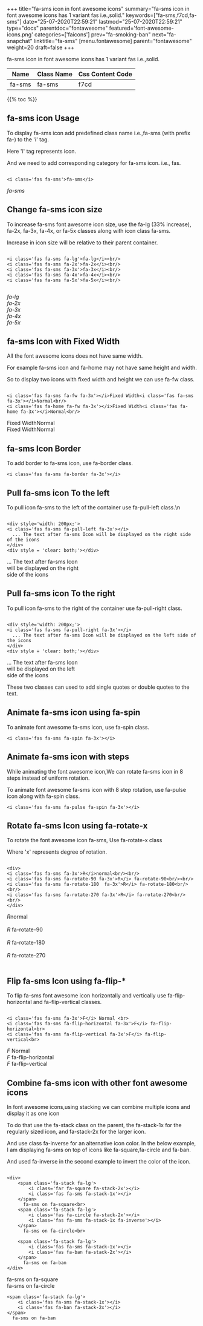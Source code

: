 +++
title="fa-sms icon in font awesome icons"
summary="fa-sms icon in font awesome icons has 1 variant fas i.e.,solid."
keywords=["fa-sms,f7cd,fa-sms"]
date="25-07-2020T22:59:21"
lastmod="25-07-2020T22:59:21"
type="docs"
parentdoc="fontawesome"
featured='font-awesome-icons.png'
categories=['faicons']
prev="fa-smoking-ban"
next="fa-snapchat"
linktitle="fa-sms"
[menu.fontawesome]
parent="fontawesome"
weight=20
draft=false
+++


fa-sms icon in font awesome icons has 1 variant fas i.e.,solid.

<div class='table-responsive'><table class='table'><thead><tr><th>Name</th><th>Class Name</th><th>Css Content Code</th></tr></thead><tbody><tr><td>fa-sms</td><td>fa-sms</td><td>f7cd</td></tr></tbody></table></div>


{{% toc %}}


## fa-sms icon Usage

To display fa-sms icon add predefined class name i.e.,fa-sms (with prefix fa-) to the 'i' tag.

Here 'i' tag represents icon.

And we need to add corresponding category for fa-sms icon. i.e., fas.


```

<i class='fas fa-sms'>fa-sms</i>
```

<i class='fas fa-sms'>fa-sms</i>




## Change fa-sms icon size
To increase fa-sms font awesome icon size, use the fa-lg (33% increase), fa-2x, fa-3x, fa-4x, or fa-5x classes along with icon class fa-sms.

Increase in icon size will be relative to their parent container. 

```

<i class='fas fa-sms fa-lg'>fa-lg</i><br/>
<i class='fas fa-sms fa-2x'>fa-2x</i><br/>
<i class='fas fa-sms fa-3x'>fa-3x</i><br/>
<i class='fas fa-sms fa-4x'>fa-4x</i><br/>
<i class='fas fa-sms fa-5x'>fa-5x</i><br/>
            
```

<i class='fas fa-sms fa-lg'>fa-lg</i><br/>
<i class='fas fa-sms fa-2x'>fa-2x</i><br/>
<i class='fas fa-sms fa-3x'>fa-3x</i><br/>
<i class='fas fa-sms fa-4x'>fa-4x</i><br/>
<i class='fas fa-sms fa-5x'>fa-5x</i><br/>
            



## fa-sms Icon with Fixed Width 

All the font awesome icons does not have same width.

For example fa-sms icon and fa-home may not have same height and width.

So to display two icons with fixed width and height we can use fa-fw class.


```

<i class='fas fa-sms fa-fw fa-3x'></i>Fixed Width<i class='fas fa-sms fa-3x'></i>Normal<br/>
<i class='fas fa-home fa-fw fa-3x'></i>Fixed Width<i class='fas fa-home fa-3x'></i>Normal<br/>
```

<i class='fas fa-sms fa-fw fa-3x'></i>Fixed Width<i class='fas fa-sms fa-3x'></i>Normal<br/>
<i class='fas fa-home fa-fw fa-3x'></i>Fixed Width<i class='fas fa-home fa-3x'></i>Normal<br/>



## fa-sms Icon Border 

To add border to fa-sms icon, use fa-border class.


```
<i class='fas fa-sms fa-border fa-3x'></i>

```
<i class='fas fa-sms fa-border fa-3x'></i>





## Pull fa-sms icon To the left

To pull icon fa-sms to the left of the container use fa-pull-left class.\n

```

<div style='width: 200px;'>
<i class='fas fa-sms fa-pull-left fa-3x'></i>
  ... The text after fa-sms Icon will be displayed on the right side of the icons
</div>
<div style = 'clear: both;'></div>
```

<div style='width: 200px;'>
<i class='fas fa-sms fa-pull-left fa-3x'></i>
  ... The text after fa-sms Icon will be displayed on the right side of the icons
</div>
<div style = 'clear: both;'></div>




## Pull fa-sms icon To the right
To pull icon fa-sms to the right of the container use fa-pull-right class.

```

<div style='width: 200px;'>
<i class='fas fa-sms fa-pull-right fa-3x'></i>
  ... The text after fa-sms Icon will be displayed on the left side of the icons
</div>
<div style = 'clear: both;'></div>
```

<div style='width: 200px;'>
<i class='fas fa-sms fa-pull-right fa-3x'></i>
  ... The text after fa-sms Icon will be displayed on the left side of the icons
</div>
<div style = 'clear: both;'></div>

These two classes can used to add single quotes or double quotes to the text.


## Animate fa-sms icon using fa-spin
To animate font awesome fa-sms icon, use fa-spin class.

```
<i class='fas fa-sms fa-spin fa-3x'></i>
```
<i class='fas fa-sms fa-spin fa-3x'></i>




## Animate fa-sms icon with steps
While animating the font awesome icon,We can rotate fa-sms icon in 8 steps instead of uniform rotation.

To animate font awesome fa-sms icon with 8 step rotation, use fa-pulse icon along with fa-spin class.


```
<i class='fas fa-sms fa-pulse fa-spin fa-3x'></i>

```
<i class='fas fa-sms fa-pulse fa-spin fa-3x'></i>





## Rotate fa-sms Icon using fa-rotate-x
To rotate the font awesome icon fa-sms, Use fa-rotate-x class

Where 'x' represents degree of rotation.


```

<div>
<i class='fas fa-sms fa-3x'>R</i>normal<br/><br/>
<i class='fas fa-sms fa-rotate-90 fa-3x'>R</i> fa-rotate-90<br/><br/> 
<i class='fas fa-sms fa-rotate-180  fa-3x'>R</i> fa-rotate-180<br/><br/> 
<i class='fas fa-sms fa-rotate-270 fa-3x'>R</i> fa-rotate-270<br/><br/>
</div>
```

<div>
<i class='fas fa-sms fa-3x'>R</i>normal<br/><br/>
<i class='fas fa-sms fa-rotate-90 fa-3x'>R</i> fa-rotate-90<br/><br/> 
<i class='fas fa-sms fa-rotate-180  fa-3x'>R</i> fa-rotate-180<br/><br/> 
<i class='fas fa-sms fa-rotate-270 fa-3x'>R</i> fa-rotate-270<br/><br/>
</div>




## Flip fa-sms Icon using fa-flip-*
To flip fa-sms font awesome icon horizontally and vertically use fa-flip-horizontal and fa-flip-vertical classes. 

```

<i class='fas fa-sms fa-3x'>F</i> Normal <br>
<i class='fas fa-sms fa-flip-horizontal fa-3x'>F</i> fa-flip-horizontal<br>
<i class='fas fa-sms fa-flip-vertical fa-3x'>F</i> fa-flip-vertical<br>
```

<i class='fas fa-sms fa-3x'>F</i> Normal <br>
<i class='fas fa-sms fa-flip-horizontal fa-3x'>F</i> fa-flip-horizontal<br>
<i class='fas fa-sms fa-flip-vertical fa-3x'>F</i> fa-flip-vertical<br>




## Combine fa-sms icon with other font awesome icons
In font awesome icons,using stacking we can combine multiple icons and display it as one icon 

To do that use the fa-stack class on the parent, the fa-stack-1x for the regularly sized icon, and fa-stack-2x for the larger icon.

And use class fa-inverse for an alternative icon color. 
In the below example, I am displaying fa-sms on top of icons like fa-square,fa-circle and fa-ban.

And used fa-inverse in the second example to invert the color of the icon.

```

<div>
    <span class='fa-stack fa-lg'>
        <i class='far fa-square fa-stack-2x'></i>
        <i class='fas fa-sms fa-stack-1x'></i>
    </span>
      fa-sms on fa-square<br>
    <span class='fa-stack fa-lg'>
        <i class='fas fa-circle fa-stack-2x'></i>
        <i class='fas fa-sms fa-stack-1x fa-inverse'></i>
    </span>
      fa-sms on fa-circle<br>

    <span class='fa-stack fa-lg'>
        <i class='fas fa-sms fa-stack-1x'></i>
        <i class='fas fa-ban fa-stack-2x'></i>
    </span>
      fa-sms on fa-ban
</div>
```

<div>
    <span class='fa-stack fa-lg'>
        <i class='far fa-square fa-stack-2x'></i>
        <i class='fas fa-sms fa-stack-1x'></i>
    </span>
      fa-sms on fa-square<br>
    <span class='fa-stack fa-lg'>
        <i class='fas fa-circle fa-stack-2x'></i>
        <i class='fas fa-sms fa-stack-1x fa-inverse'></i>
    </span>
      fa-sms on fa-circle<br>

    <span class='fa-stack fa-lg'>
        <i class='fas fa-sms fa-stack-1x'></i>
        <i class='fas fa-ban fa-stack-2x'></i>
    </span>
      fa-sms on fa-ban
</div>






